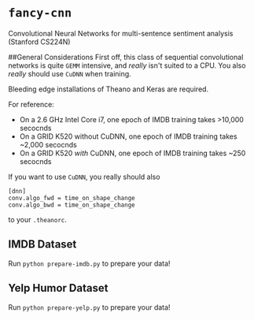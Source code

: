 # `fancy-cnn`
Convolutional Neural Networks for multi-sentence sentiment analysis (Stanford CS224N)

##General Considerations
First off, this class of sequential convolutional networks is quite `GEMM` intensive, and *really* isn't suited to a CPU. You also *really* should use `CuDNN` when training. 

Bleeding edge installations of Theano and Keras are required.

For reference: 

* On a 2.6 GHz Intel Core i7, one epoch of IMDB training takes >10,000 secocnds
* On a GRID K520 without CuDNN, one epoch of IMDB training takes ~2,000 secocnds
* On a GRID K520 *with* CuDNN, one epoch of IMDB training takes ~250 secocnds

If you want to use `CuDNN`, you really should also

```
[dnn]
conv.algo_fwd = time_on_shape_change
conv.algo_bwd = time_on_shape_change
```
to your `.theanorc`.

## IMDB Dataset

Run `python prepare-imdb.py` to prepare your data!

## Yelp Humor Dataset

Run `python prepare-yelp.py` to prepare your data!

